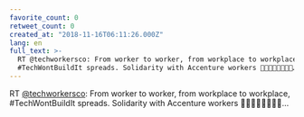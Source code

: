 ```yaml
---
favorite_count: 0
retweet_count: 0
created_at: "2018-11-16T06:11:26.000Z"
lang: en
full_text: >-
  RT @techworkersco: From worker to worker, from workplace to workplace,
  #TechWontBuildIt spreads. Solidarity with Accenture workers ✊🏻✊🏼✊🏽✊🏾…
---
```


RT [@techworkersco](https://twitter.com/techworkersco): From worker to worker,
from workplace to workplace, #TechWontBuildIt spreads. Solidarity with Accenture
workers ✊🏻✊🏼✊🏽✊🏾…
